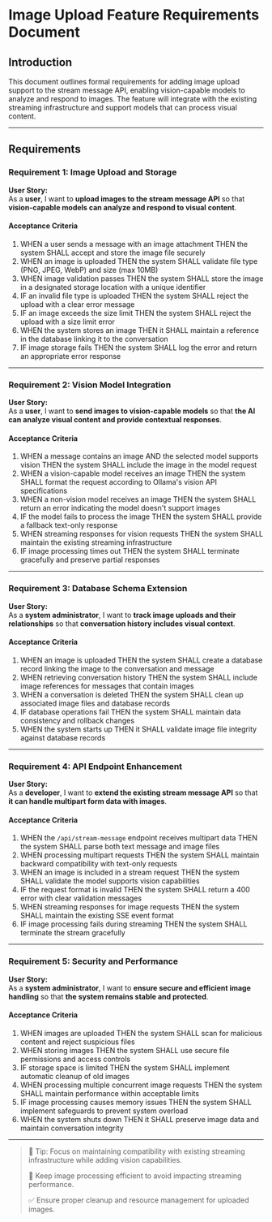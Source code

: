 # Image Upload Feature Requirements Document

## Introduction

This document outlines formal requirements for adding image upload support to the stream message API, enabling vision-capable models to analyze and respond to images. The feature will integrate with the existing streaming infrastructure and support models that can process visual content.

---

## Requirements

### Requirement 1: Image Upload and Storage

**User Story:**  
As a **user**, I want to **upload images to the stream message API** so that **vision-capable models can analyze and respond to visual content**.

#### Acceptance Criteria

1. WHEN a user sends a message with an image attachment THEN the system SHALL accept and store the image file securely
2. WHEN an image is uploaded THEN the system SHALL validate file type (PNG, JPEG, WebP) and size (max 10MB)
3. WHEN image validation passes THEN the system SHALL store the image in a designated storage location with a unique identifier
4. IF an invalid file type is uploaded THEN the system SHALL reject the upload with a clear error message
5. IF an image exceeds the size limit THEN the system SHALL reject the upload with a size limit error
6. WHEN the system stores an image THEN it SHALL maintain a reference in the database linking it to the conversation
7. IF image storage fails THEN the system SHALL log the error and return an appropriate error response

---

### Requirement 2: Vision Model Integration

**User Story:**  
As a **user**, I want to **send images to vision-capable models** so that **the AI can analyze visual content and provide contextual responses**.

#### Acceptance Criteria

1. WHEN a message contains an image AND the selected model supports vision THEN the system SHALL include the image in the model request
2. WHEN a vision-capable model receives an image THEN the system SHALL format the request according to Ollama's vision API specifications
3. WHEN a non-vision model receives an image THEN the system SHALL return an error indicating the model doesn't support images
4. IF the model fails to process the image THEN the system SHALL provide a fallback text-only response
5. WHEN streaming responses for vision requests THEN the system SHALL maintain the existing streaming infrastructure
6. IF image processing times out THEN the system SHALL terminate gracefully and preserve partial responses

---

### Requirement 3: Database Schema Extension

**User Story:**  
As a **system administrator**, I want to **track image uploads and their relationships** so that **conversation history includes visual context**.

#### Acceptance Criteria

1. WHEN an image is uploaded THEN the system SHALL create a database record linking the image to the conversation and message
2. WHEN retrieving conversation history THEN the system SHALL include image references for messages that contain images
3. WHEN a conversation is deleted THEN the system SHALL clean up associated image files and database records
4. IF database operations fail THEN the system SHALL maintain data consistency and rollback changes
5. WHEN the system starts up THEN it SHALL validate image file integrity against database records

---

### Requirement 4: API Endpoint Enhancement

**User Story:**  
As a **developer**, I want to **extend the existing stream message API** so that **it can handle multipart form data with images**.

#### Acceptance Criteria

1. WHEN the `/api/stream-message` endpoint receives multipart data THEN the system SHALL parse both text message and image files
2. WHEN processing multipart requests THEN the system SHALL maintain backward compatibility with text-only requests
3. WHEN an image is included in a stream request THEN the system SHALL validate the model supports vision capabilities
4. IF the request format is invalid THEN the system SHALL return a 400 error with clear validation messages
5. WHEN streaming responses for image requests THEN the system SHALL maintain the existing SSE event format
6. IF image processing fails during streaming THEN the system SHALL terminate the stream gracefully

---

### Requirement 5: Security and Performance

**User Story:**  
As a **system administrator**, I want to **ensure secure and efficient image handling** so that **the system remains stable and protected**.

#### Acceptance Criteria

1. WHEN images are uploaded THEN the system SHALL scan for malicious content and reject suspicious files
2. WHEN storing images THEN the system SHALL use secure file permissions and access controls
3. IF storage space is limited THEN the system SHALL implement automatic cleanup of old images
4. WHEN processing multiple concurrent image requests THEN the system SHALL maintain performance within acceptable limits
5. IF image processing causes memory issues THEN the system SHALL implement safeguards to prevent system overload
6. WHEN the system shuts down THEN it SHALL preserve image data and maintain conversation integrity

---

> 🔧 Tip: Focus on maintaining compatibility with existing streaming infrastructure while adding vision capabilities.
>  
> 📌 Keep image processing efficient to avoid impacting streaming performance.
>  
> ✅ Ensure proper cleanup and resource management for uploaded images. 